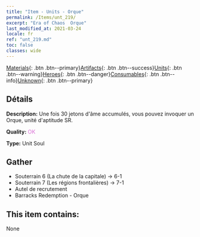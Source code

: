 ```yaml
---
title: "Item - Units - Orque"
permalink: /Items/unt_219/
excerpt: "Era of Chaos  Orque"
last_modified_at: 2021-03-24
locale: fr
ref: "unt_219.md"
toc: false
classes: wide
---
```

 [Materials](/fr/Items/){: .btn .btn--primary}[Artifacts](/fr/Items/Artifacts/){: .btn .btn--success}[Units](/fr/Items/Units/){: .btn .btn--warning}[Heroes](/fr/Items/Heroes/){: .btn .btn--danger}[Consumables](/fr/Items/Consumables/){: .btn .btn--info}[Unknown](/fr/Items/Unknown/){: .btn .btn--primary}

## Détails
 **Description:** Une fois 30 jetons d'âme accumulés, vous pouvez invoquer un Orque, unité d'aptitude SR.

 **Quality:** <span style="color: #DA70D6">OK</span>

 **Type:** Unit Soul

## Gather

*    Souterrain 6 (La chute de la capitale) -> 6-1 
*    Souterrain 7 (Les régions frontalières) -> 7-1 
*    Autel de recrutement 
*    Barracks Redemption - Orque 

## This item contains:

  None

